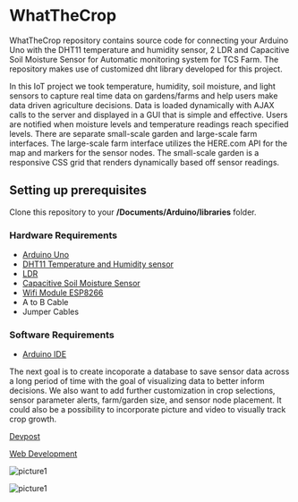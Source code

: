 # WhatTheCrop

WhatTheCrop repository contains source code for connecting your Arduino Uno with the DHT11 temperature and humidity sensor, 2 LDR and Capacitive Soil Moisture Sensor for Automatic monitoring system for TCS Farm. The repository makes use of customized dht library developed for this project.

In this IoT project we took temperature, humidity, soil moisture, and light sensors to capture real time data on gardens/farms and help users make data driven agriculture decisions. Data is loaded dynamically with AJAX calls to the server and displayed in a GUI that is simple and effective. Users are notified when moisture levels and temperature readings reach specified levels. There are separate small-scale garden and large-scale farm interfaces. The large-scale farm interface utilizes the HERE.com API for the map and markers for the sensor nodes. The small-scale garden is a responsive CSS grid that renders dynamically based off sensor readings.

## Setting up prerequisites
Clone this repository to your **/Documents/Arduino/libraries** folder.

### Hardware Requirements 
- [Arduino Uno](https://store.arduino.cc/usa/arduino-uno-rev3)
- [DHT11 Temperature and Humidity sensor](https://www.amazon.com/Karcy-Accuracy-Digital-Temperature-Humidity/dp/B07FR5SCPP)
- [LDR](https://www.amazon.com/Honbay-Photoresistor-Dependent-Resistor-Sensitive/dp/B07DHDQ8LN)
- [Capacitive Soil Moisture Sensor](https://www.amazon.com/Anmbest-Sensitivity-Corrosion-Resistant-Capacitive/dp/B07S8K2HLX)
- [Wifi Module ESP8266](https://www.amazon.com/Diymore-ESP8266-Wireless-Transceiver-Controller/dp/B078Y5VP28)
- A to B Cable
- Jumper Cables

### Software Requirements
- [Arduino IDE](https://www.arduino.cc/en/main/software)

The next goal is to create incoporate a database to save sensor data across a long period of time with the goal of visualizing data to better inform decisions. We also want to add further customization in crop selections, sensor parameter alerts, farm/garden size, and sensor node placement. It could also be a possibility to incorporate picture and video to visually track crop growth.

[Devpost](https://devpost.com/software/what-the-crop)

[Web Development](https://github.com/stonecyan/WhatTheCrop)

![picture1](https://user-images.githubusercontent.com/15716059/48079219-ebbc0500-e1b8-11e8-887e-e7a4984c14aa.png)

![picture1](https://user-images.githubusercontent.com/15716059/48079357-30e03700-e1b9-11e8-81d9-0383d53c86b2.png)
